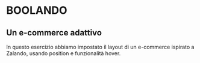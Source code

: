 # BOOLANDO
## Un e-commerce adattivo

In questo esercizio abbiamo impostato il layout di un e-commerce ispirato a Zalando, usando position e funzionalità hover.